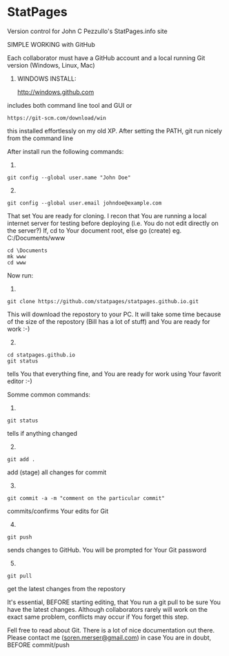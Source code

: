 # StatPages
Version control for John C Pezzullo's StatPages.info site


SIMPLE WORKING with GitHub

Each collaborator must have a GitHub account and a local running Git version (Windows, Linux, Mac)

1) WINDOWS INSTALL:

    http://windows.github.com

includes both command line tool and GUI
or

    https://git-scm.com/download/win

this installed effortlessly on my old XP. After setting the PATH, git run nicely from the command line


After install run the following commands:

1)

    git config --global user.name "John Doe"

2)

    git config --global user.email johndoe@example.com


That set You are ready for cloning. I recon that You are running a local internet server for testing before deploying (i.e. You do not edit directly on the server?)
If, cd to Your document root, else go (create) eg. C:/Documents/www

    cd \Documents
    mk www
    cd www

Now run:

1)

    git clone https://github.com/statpages/statpages.github.io.git

This will download the repostory to your PC. It will take some time because of the size of the repostory (Bill has a lot of stuff) and You are ready for work :-)

2)

    cd statpages.github.io
    git status

tells You that everything fine, and You are ready for work using Your favorit editor :-)



Somme common commands:

1)

    git status

tells if anything changed

2)

    git add .

add (stage) all changes for commit

3)

    git commit -a -m "comment on the particular commit"

commits/confirms Your edits for Git

4)

    git push

sends changes to GitHub. You will be prompted for Your Git password

5)

    git pull

get the latest changes from the repostory


It's essential, BEFORE starting editing, that You run a git pull to be sure You have the latest changes.
Although collaborators rarely will work on the exact same problem, conflicts may occur if You forget this step.



Fell free to read about Git. There is a lot of nice documentation out there.
Please contact me (soren.merser@gmail.com) in case You are in doubt, BEFORE commit/push